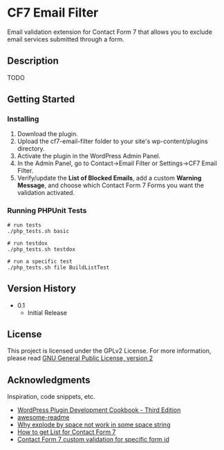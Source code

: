 # CF7 Email Filter

Email validation extension for Contact Form 7 that allows you to exclude email services submitted through a form.

## Description

TODO

## Getting Started

### Installing

1. Download the plugin.
2. Upload the cf7-email-filter folder to your site's wp-content/plugins directory.
3. Activate the plugin in the WordPress Admin Panel.
4. In the Admin Panel, go to Contact->Email Filter or Settings->CF7 Email Filter.
5. Verify/update the **List of Blocked Emails**, add a custom **Warning Message**, and choose which Contact Form 7 Forms you want the validation activated.

### Running PHPUnit Tests

```shell
# run tests
./php_tests.sh basic

# run testdox
./php_tests.sh testdox

# run a specific test
./php_tests.sh file BuildListTest
```

## Version History

* 0.1
  * Initial Release

## License

This project is licensed under the GPLv2 License. For more information, please read [GNU General Public License, version 2](https://www.gnu.org/licenses/old-licenses/gpl-2.0.en.html)

## Acknowledgments

Inspiration, code snippets, etc.

* [WordPress Plugin Development Cookbook - Third Edition](https://www.packtpub.com/product/wordpress-plugin-development-cookbook-third-edition/9781801810777)
* [awesome-readme](https://github.com/matiassingers/awesome-readme)
* [Why explode by space not work in some space string](https://stackoverflow.com/questions/59045002/why-explode-by-space-not-work-in-some-space-string)
* [How to get List for Contact Form 7](https://stackoverflow.com/questions/38518093/how-to-get-list-for-contact-form-7)
* [Contact Form 7 custom validation for specific form id](https://stackoverflow.com/questions/38383795/contact-form-7-custom-validation-for-specific-form-id)

